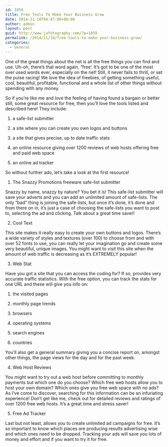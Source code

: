 ```yaml
---
id: 1859
title: Free Tools To Make Your Business Grow
date: 2014-11-18T04:47:00+00:00
author: admin
layout: post
guid: http://www.jafotography.com/?p=1859
permalink: /2014/11/18/free-tools-to-make-your-business-grow/
categories:
  - General
---
```

One of the great things about the net is all the free things you can find and use. Uh-oh, there&#8217;s that word again, &#8220;free&#8217;. It&#8217;s got to be one of the most over used words ever, especially on the net! Still, it never fails to thrill, or set the pulse racing! We love the idea of freebies, of getting something useful, cool, beautiful, profitable, functional and a whole list of other things without spending with any money.

So if you&#8217;re like me and love the feeling of having found a bargain or better still, some great resource for free, then you&#8217;ll love the tools listed and described here! They include:

1. a safe-list submitter
     
2. a site where you can create you own logos and buttons
     
3. a site that gives precise, up to date traffic stats
     
4. an online resource giving over 1200 reviews of web hosts offering free and paid web space
     
5. an online ad tracker 

So without further ado, let&#8217;s take a look at the first resource!

1. The Snazzy Promotions freeware safe-list submitter

Snazzy by name, snazzy by nature? You bet it is! This safe-list submitter will save your adverts and you can add an unlimited amount of safe-lists. The only &#8220;bad&#8221; thing is joining the safe-lists, but once it&#8217;s done, it&#8217;s done and from there on in, it&#8217;s just a case of choosing the safe-lists you want to post to, selecting the ad and clicking. Talk about a great time saver! 

2. Cool Text

This site makes it really easy to create your own buttons and logos. There&#8217;s a wide variety of styles and textures (over 100) to choose from and with over 52 fonts to use, you can really let your imagination go and create some very beautiful, unique images. You might want to visit this site when the amount of web traffic is decreasing as it&#8217;s EXTREMELY popular! 

3. Web Stat

Have you got a site that you can access the coding for? If so, provides very accurate traffic statistics. With the free option, you can track the stats for one URL and these will give you info on:
           
1. the visited pages
           
2. monthly page trends
           
3. browsers
           
4. operating systems
           
5. search engines
           
6. countries 

You&#8217;ll also get a general summary giving you a concise report on, amongst other things, the page views for the day and for the past week. 

4. Web Host Reviews

You might want to try out a web host before committing to monthly payments but which one do you choose? Which free web hosts allow you to host your own domain? Which ones give you free web space with no ads? As I&#8217;ve come to discover, searching for this information can be an infuriating experience! Don&#8217;t get like me, check out for detailed reviews and ratings of over 1200 free web hosts. It&#8217;s a great time and stress saver!

5. Free Ad Tracker

Last but not least, allows you to create unlimited ad campaigns for free. It&#8217;s so important to know which places are producing results advertising wise and which ones need to be dropped. Tracking your ads will save you lots of money and effort and if you want to try it for free.